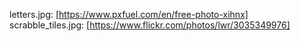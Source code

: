 letters.jpg: [https://www.pxfuel.com/en/free-photo-xihnx]
scrabble_tiles.jpg: [https://www.flickr.com/photos/lwr/3035349976]